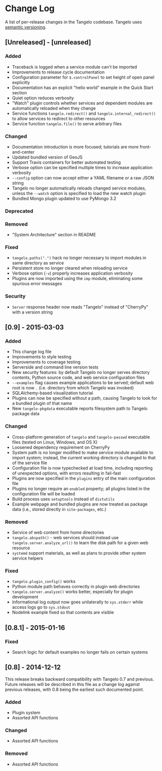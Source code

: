 # Change Log
A list of per-release changes in the Tangelo codebase.  Tangelo uses [semantic
versioning](http://semver.org).

## [Unreleased] - [unreleased]
### Added
- Traceback is logged when a service module can't be imported
- Improvements to release cycle documentation
- Configuration parameter for ``$.controlPanel`` to set height of open panel
  explicitly
- Documentation has an explicit "hello world" example in the Quick Start section
- Quiet option reduces verbosity
- "Watch" plugin controls whether services and dependent modules are
  automatically reloaded when they change
- Service functions ``tangelo.redirect()`` and ``tangelo.internal_redirect()``
  to allow services to redirect to other resources
- Service function ``tangelo.file()`` to serve arbitrary files

### Changed
- Documentation introduction is more focused; tutorials are more
  front-and-center
- Updated bundled version of GeoJS
- Support Travis containers for better automated testing
- Verbose option can be specified multiple times to increase application
  verbosity
- ``--config`` option can now accept either a YAML filename or a raw JSON string
- Tangelo no longer automatically reloads changed service modules, unless the
  ``--watch`` option is specified to load the new watch plugin
- Bundled Mongo plugin updated to use PyMongo 3.2

### Deprecated

### Removed
- "System Architecture" section in README

### Fixed
- ``tangelo.paths(".")`` hack no longer necessary to import modules in same
  directory as service
- Persistent store no longer cleared when reloading service
- Verbose option (``-v``) properly increases application verbosity
- Plugins are now imported using the ``imp`` module, eliminating some spurious
  error messages

### Security
- ``Server`` response header now reads "Tangelo" instead of "CherryPy" with a
  version string

## [0.9] - 2015-03-03
### Added
- This change log file
- Improvements to style testing
- Improvements to coverage testing
- Serverside and command line version tests
- New security features: by default Tangelo no longer serves directory contents,
  Python source code, and web service configuration files
- ``--examples`` flag causes example applications to be served; default web root
  is now ``.`` (i.e. directory from which Tangelo was invoked)
- SQLAlchemy-based visualization tutorial
- Plugins can now be specified without a path, causing Tangelo to look for a
  bundled plugin of that name
- New ``tangelo-pkgdata`` executable reports filesystem path to Tangelo package
  data

### Changed
- Cross-platform generation of ``tangelo`` and ``tangelo-passwd`` executable
  files (tested on Linux, Windows, and OS X)
- Loosened dependency requirement on CherryPy
- System path is no longer modified to make service module available to import
  system; instead, the current working directory is changed to that of the service file
- Configuration file is now typechecked at load time, including reporting of
  unexpected options, with errors resulting in fail-fast
- Plugins are now specified in the ``plugins`` entry of the main configuration
  file
- Plugins no longer require an ``enabled`` property; all plugins listed in the
  configuration file will be loaded
- Build process uses ``setuptools`` instead of ``distutils``
- Example webpage and bundled plugins are now treated as package data (i.e.,
  stored directly in ``site-packages``, etc.)

### Removed
- Service of web content from home directories
- ``tangelo.abspath()`` - web services should instead use
  ``tangelo.server.analyze_url()`` to learn the disk path for a given web resource
- ``systemd`` support materials, as well as plans to provide other system
  service helpers

### Fixed
- ``tangelo.plugin_config()`` works
- Python module path behaves correctly in plugin web directories
- ``tangelo.server.analyze()`` works better, especially for plugin development
- Informational log output now goes unilaterally to ``sys.stderr`` while access
  logs go to ``sys.stdout``
- Nodelink example fixed so that contents are visible

## [0.8.1] - 2015-01-16
### Fixed
- Search logic for default examples no longer fails on certain systems

## [0.8] - 2014-12-12
This release breaks backward compatibility with Tangelo 0.7 and previous.
Future releases will be described in this file as a change log against previous
releases, with 0.8 being the earliest such documented point.

### Added
- Plugin system
- Assorted API functions

### Changed
- Assorted API functions

### Removed
- Assorted API functions
